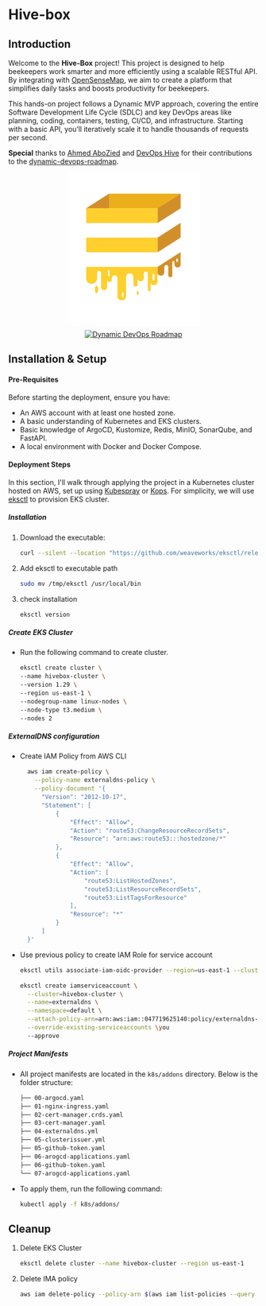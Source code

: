 # Hive-box

## Introduction 

Welcome to the **Hive-Box** project! This project is designed to help beekeepers work smarter and more efficiently using a scalable RESTful API. By integrating with [OpenSenseMap](https://www.opensensemap.org/), we aim to create a platform that simplifies daily tasks and boosts productivity for beekeepers.

This hands-on project follows a Dynamic MVP approach, covering the entire Software Development Life Cycle (SDLC) and key DevOps areas like planning, coding, containers, testing, CI/CD, and infrastructure. Starting with a basic API, you’ll iteratively scale it to handle thousands of requests per second.

**Special** thanks to [Ahmed AboZied](https://www.linkedin.com/in/aabouzaid/) and [DevOps Hive](https://devopshive.net/) for their contributions to the [dynamic-devops-roadmap](https://github.com/DevOpsHiveHQ/dynamic-devops-roadmap/tree/main). 


<p align="center">
  <img src="./screenshots/hivebox.png" alt="Hive-Box Logo">
</p>
<p align="center">
  <a href="https://github.com/DevOpsHiveHQ/dynamic-devops-roadmap">
    <img src="https://devopshive.net/badges/dynamic-devops-roadmap.svg" alt="Dynamic DevOps Roadmap">
  </a>
</p>



##  Installation & Setup
#### Pre-Requisites
Before starting the deployment, ensure you have:
- An AWS account with at least one hosted zone.
- A basic understanding of Kubernetes and EKS clusters.
- Basic knowledge of ArgoCD, Kustomize, Redis, MinIO, SonarQube, and FastAPI.
- A local environment with Docker and Docker Compose.

#### Deployment Steps

In this section, I'll walk through applying the project in a Kubernetes cluster hosted on AWS, set up using [Kubespray](https://github.com/kubernetes-sigs/kubespray) or [Kops](https://kops.sigs.k8s.io/). For simplicity, we will use [eksctl](https://eksctl.io/) to provision EKS cluster.

##### Installation

1. Download the executable:

   ```bash
   curl --silent --location "https://github.com/weaveworks/eksctl/releases/latest/download/eksctl_$(uname -s)_amd64.tar.gz" | tar xz -C /tmp

   ```

2. Add eksctl to executable path 

   ```bash
   sudo mv /tmp/eksctl /usr/local/bin
   ```

3. check installation 

   ```bash 
   eksctl version 
   ```

##### Create EKS Cluster 

- Run the following command to create cluster. 

  ```bash
  eksctl create cluster \
  --name hivebox-cluster \
  --version 1.29 \
  --region us-east-1 \
  --nodegroup-name linux-nodes \
  --node-type t3.medium \
  --nodes 2
  ```

##### ExternalDNS configuration  

- Create IAM Policy from AWS CLI 

  ```bash
  	aws iam create-policy \
  	  --policy-name externaldns-policy \
  	  --policy-document '{
  	    "Version": "2012-10-17",
  	    "Statement": [
  	        {
  	            "Effect": "Allow",
  	            "Action": "route53:ChangeResourceRecordSets",
  	            "Resource": "arn:aws:route53:::hostedzone/*"
  	        },
  	        {
  	            "Effect": "Allow",
  	            "Action": [
  	                "route53:ListHostedZones",
  	                "route53:ListResourceRecordSets",
  	                "route53:ListTagsForResource"
  	            ],
  	            "Resource": "*"
  	        }
  	    ]
  	}'
  ```

- Use previous policy to create IAM Role for service account

  ```bash
  eksctl utils associate-iam-oidc-provider --region=us-east-1 --cluster=hivebox-cluster --approve 
  ```

  ```bash 
  eksctl create iamserviceaccount \
    --cluster=hivebox-cluster \
    --name=externaldns \
    --namespace=default \
    --attach-policy-arn=arn:aws:iam::047719625140:policy/externaldns-policy \
    --override-existing-serviceaccounts \you
    --approve
  ```

  

##### Project Manifests  

- All project manifests are located in the `k8s/addons` directory. Below is the folder structure:  
   ```txt
   ├── 00-argocd.yaml
   ├── 01-nginx-ingress.yaml
   ├── 02-cert-manager.crds.yaml
   ├── 03-cert-manager.yaml
   ├── 04-externaldns.yml
   ├── 05-clusterissuer.yml
   ├── 05-github-token.yaml
   ├── 06-arogcd-applications.yaml
   ├── 06-github-token.yaml
   └── 07-arogcd-applications.yaml
   ```
- To apply them, run the following command:  
   ```bash
   kubectl apply -f k8s/addons/ 
   ```


## Cleanup 

1. Delete EKS Cluster 

   ```bash 
   eksctl delete cluster --name hivebox-cluster --region us-east-1
   ```

2. Delete IMA policy

   ```bash 
   aws iam delete-policy --policy-arn $(aws iam list-policies --query "Policies[?PolicyName=='externaldns-policy'].Arn" --output text)
   ```






